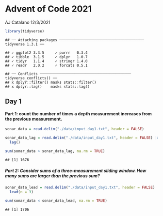 Advent of Code 2021
================
AJ Catalano
12/3/2021

``` r
library(tidyverse)
```

    ## ── Attaching packages ─────────────────────────────────────── tidyverse 1.3.1 ──

    ## ✓ ggplot2 3.3.5     ✓ purrr   0.3.4
    ## ✓ tibble  3.1.5     ✓ dplyr   1.0.7
    ## ✓ tidyr   1.1.4     ✓ stringr 1.4.0
    ## ✓ readr   2.0.2     ✓ forcats 0.5.1

    ## ── Conflicts ────────────────────────────────────────── tidyverse_conflicts() ──
    ## x dplyr::filter() masks stats::filter()
    ## x dplyr::lag()    masks stats::lag()

## Day 1

#### Part 1: count the number of times a depth measurement increases from the previous measurement.

``` r
sonar_data = read.delim("./data/input_day1.txt", header = FALSE)

sonar_data_lag = read.delim("./data/input_day1.txt", header = FALSE) |> 
  lag()

sum(sonar_data > sonar_data_lag, na.rm = TRUE)
```

    ## [1] 1676

##### Part 2: Consider sums of a three-measurement sliding window. How many sums are larger than the previous sum?

``` r
sonar_data_lead = read.delim("./data/input_day1.txt", header = FALSE) |> 
  lead(n = 3)

sum(sonar_data < sonar_data_lead, na.rm = TRUE)
```

    ## [1] 1706
